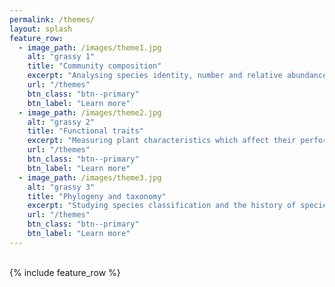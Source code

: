 ```yaml
---
permalink: /themes/
layout: splash
feature_row:
  - image_path: /images/theme1.jpg
    alt: "grassy 1"
    title: "Community composition"
    excerpt: "Analysing species identity, number and relative abundance"
    url: "/themes"
    btn_class: "btn--primary"
    btn_label: "Learn more"
  - image_path: /images/theme2.jpg
    alt: "grassy 2"
    title: "Functional traits"
    excerpt: "Measuring plant characteristics which affect their performance"
    url: "/themes"
    btn_class: "btn--primary"
    btn_label: "Learn more"
  - image_path: /images/theme3.jpg
    alt: "grassy 3"
    title: "Phylogeny and taxonomy"
    excerpt: "Studying species classification and the history of species evolution"
    url: "/themes"
    btn_class: "btn--primary"
    btn_label: "Learn more"
---
```

<br>
{% include feature_row %}
